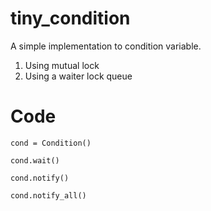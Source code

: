 # tiny_condition
A simple implementation to condition variable.

1. Using mutual lock
2. Using a waiter lock queue 

# Code
```
cond = Condition()

cond.wait()

cond.notify()

cond.notify_all()
```
